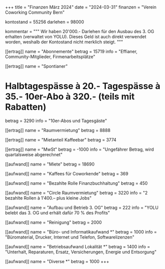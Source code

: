 +++
title = "Finanzen März 2024"
date = "2024-03-31"
finanzen = "Verein Coworking Community Bern"

kontostand = 55256
darlehen = 98000

kommentar = """
Wir haben 20'000.- Darlehen für den Ausbau des 3. OG erhalten (verwaltet von YOLU).
Dieses Geld ist auch direkt verwendet worden, weshalb der Kontostand nicht merklich steigt.
"""

[[ertrag]]
name = "Abonnemente"
betrag = 15719
info = "Effianer, Community-Mitglieder, Firmenarbeitsplätze"

[[ertrag]]
name = "Spontianer"
#  Halbtagespässe à 20.-   Tagespässe à 35.-   10er-Abo à 320.-  (teils mit Rabatten)
betrag = 3290
info = "10er-Abos und Tagesgäste"

[[ertrag]]
name = "Raumvermietung"
betrag = 8888

[[ertrag]]
name = "Mietanteil Kaffeebar"
betrag = 3774

[[ertrag]]
name = "MwSt"
betrag = -1000
info = "Ungefährer Betrag, wird quartalsweise abgerechnet"


[[aufwand]]
name = "Miete"
betrag = 18690

[[aufwand]]
name = "Kaffees für Coworkende"
betrag = 369

[[aufwand]]
name = "Bezahlte Rolle Finanzbuchhaltung"
betrag = 450

[[aufwand]]
name = "Circle Raumvermietung"
betrag = 3220
info = "2 bezahlte Rollen à 1'400.– plus kleine Jobs"

[[aufwand]]
name = "Aufbau und Betrieb 3. OG"
betrag = 222
info = "YOLU belebt das 3. OG und erhält dafür 70 % des Profits"

[[aufwand]]
name = "Reinigung"
betrag = 2000

[[aufwand]]
name = "Büro- und Informatikaufwand *"
betrag = 1000
info = "Büromaterial, Drucker, Internet und Telefon, Softwarelizenzen"

[[aufwand]]
name = "Betriebsaufwand Lokalität *"
betrag = 1400
info = "Unterhalt, Reparaturen, Ersatz, Versicherungen, Energie und Entsorgung"

[[aufwand]]
name = "Diverse *"
betrag = 1000
+++
